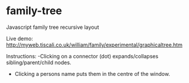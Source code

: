 # family-tree
Javascript family tree recursive layout

Live demo: http://myweb.tiscali.co.uk/william/family/experimental/graphicaltree.htm

Instructions:
-Clicking on a connector (dot) expands/collapses sibling/parent/child nodes.
- Clicking a persons name puts them in the centre of the window.
